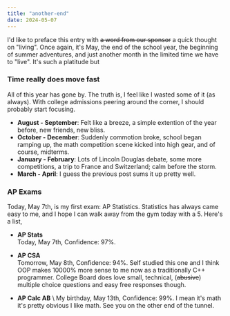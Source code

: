 ```yaml
--- 
title: "another-end"
date: 2024-05-07
---
```


I'd like to preface this entry with ~~a word from our sponsor~~ a quick thought on "living". Once again, it's May, the end of the school year, the beginning of summer adventures, and just another month in the limited time we have to "live". It's such a platitude but 

### Time really does move fast

All of this year has gone by. The truth is, I feel like I wasted some of it (as always). With college admissions peering around the corner, I should probably start focusing. 
- **August - September**: Felt like a breeze, a simple extention of the year before, new friends, new bliss. 
- **October - December**: Suddenly commotion broke, school began ramping up, the math competition scene kicked into high gear, and of course, midterms. 
- **January - February**: Lots of Lincoln Douglas debate, some more competitions, a trip to France and Switzerland; calm before the storm.
- **March - April**: I guess the previous post sums it up pretty well. 

### AP Exams

Today, May 7th, is my first exam: AP Statistics. Statistics has always came easy to me, and I hope I can walk away from the gym today with a 5. Here's a list, 
- **AP Stats**
\
Today, May 7th, Confidence: 97%. 

- **AP CSA**
\
Tomorrow, May 8th, Confidence: 94%. Self studied this one and I think OOP makes 10000% more sense to me now as a traditionally C++ programmer. College Board does love small, technical, (~~abusive~~) multiple choice questions and easy free responses though. 

- **AP Calc AB**
\ 
My birthday, May 13th, Confidence: 99%. I mean it's math it's pretty obvious I like math. See you on the other end of the tunnel. 